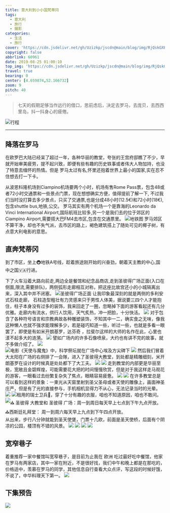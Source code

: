 ```yaml
---
title: 意大利到小小国梵蒂冈
tags:
  - 意大利
  - 旅行
  - 摄影
categories:
  - 生活
  - 旅行
cover: 'https://cdn.jsdelivr.net/gh/Uzizkp/jscdn@main/blog/img/RjQskGXEyV4Nvu9.jpg'
copyright: false
abbrlink: 60961
date: 2019-08-25 01:00:10
top_img: 'https://cdn.jsdelivr.net/gh/Uzizkp/jscdn@main/blog/img/RjQskGXEyV4Nvu9.jpg'
travel: true
bearing: 0
center: [4.659874,52.166732]
zoom: 9
pitch: 40
---
```


>七天的假期足够当作远行的借口，思前虑后，决定去罗马，去庞贝，去西西里岛，抖一抖身心的疲倦。

![行程](https://i.loli.net/2019/08/25/5RHAQZyY2LDl7Wv.png)
***

## 降落在罗马

在欧罗巴大陆已经呆了超过一年，各种华丽的教堂，夸张的王宫府邸瞧了不少，早就开始审美疲劳，提不起兴致，即便有些有趣的历史轶事或者伟大人物加持，也没了特意去缅怀的热情。但是 罗马太过有名,怀里还抱着世界上最小的国家,实在忍不住想去打一下卡。

从波恩科隆机场到Ciampino机场要两个小时，机场有售Rome Pass票，包含48或者72小时交通票和一些景点门票，现在想想确实方便，值得提前了解一下, 不过我们当时没打算去多少景点，只买了交通票,也是分成48小时(12.5€)和72小时(18€),包含shuttle bus,地铁,公交。 罗马其实有两个机场一个是靠海的Leonardo da Vinci International Airport,国际航班比较多,另一个是我们去的位于郊区的Ciampino Airport,需要搭大巴FM4去市区,包含在交通票里。
![地铁图](https://i.loli.net/2019/08/25/5RUJbLKzjrSy8ms.jpg)
罗马郊区不算干净，却也不失气派，去市区的路上，褐色建筑搭上了随处可见的椰子树，有点意大利电影的意思。

## 直奔梵蒂冈

到了市区，坐上🚇地铁A号线，趁着旅途刚开始的兴奋劲，朝着天主教的中心,国中之国🇻🇦行进。

下了火车沿着大路向前走,两边全是餐馆和纪念品商店,走到圣彼得广场正面(入口在侧面,限流,需要排队)，两侧弧形走廊相互对称，把这座比故宫还小的小城隔离出来，深入其中并不闭塞。
![圣彼得广场正面](https://i.loli.net/2019/08/25/4M3xXcnigYEuNKW.jpg)
让我印象最深刻的就是两侧的多利安式石柱走廊， 石柱造型粗壮有力灵感来只于男性人体美，据说要三四个人才能抱住，柱子本身没有过多的装饰，我来回走了一圈，忽略掉下面的游客看起还有几分优雅。走廊内有流水，供行人饮用，天气炙热，冲一把脸，十分快活。
![](https://i.loli.net/2019/08/25/274qouHc3TDKCdv.jpg)
对于包含了各种符号语言和宗教典故各种雕塑装饰，不知其中一二，确实食之无味，像我这种懒人也就不强求能理解多少，若是碰巧知道一些，听过一些，也就是多看一眼罢了，即使是有如米开朗基罗，达芬奇 ，拉斐尔这样的大师的名作在此，心里也漾不起多大的涟漪。
![](https://i.loli.net/2019/08/25/KwI9tkyB1LoacUV.jpg)
譬如广场内的许多石像喷泉，大约也有讲不完的故事，就不多做介绍了。
![](https://i.loli.net/2019/08/25/RjQskGXEyV4Nvu9.jpg)
![电影《天使与魔鬼》中，科学祭坛就在广场中心埃及方尖碑下](https://i.loli.net/2019/08/25/zqjXRWFrHnOthBU.jpg)
![](https://i.loli.net/2019/08/25/naDgPBCidIyjNxH.jpg)
然后我们冒着大太阳在广场的右侧排了一会隊，进入了圣彼得大教堂，到处都是精雕细刻，米开朗基罗在设计的时候真是处处都下了大工夫。
![](https://i.loli.net/2019/08/25/xrG47fkQUTJVH8O.jpg)
![](https://i.loli.net/2019/08/25/HxK2VsW61Fj7C98.jpg)
走到教堂的内部更是华丽至极，宽敞且金碧辉煌，可能需要花大把的时间慢慢欣赏，但是对于我这样走马观花的游客，一眼看过去纷繁复杂失了焦点，眼睛容易疲惫。
![](https://i.loli.net/2019/08/25/XPLZ7tVeUF4jdT6.jpg)
![](https://i.loli.net/2019/08/25/5gcq2bthOLDrnvW.jpg)
在许多教堂总是可以看到这样的景象：一束光从天窗里射到圣父圣母或者天使的雕像上，画面神圣庄严，但是有了光的直接参与，手机相机显得力不从心，无法记录当时的光晕。
![](https://i.loli.net/2019/08/25/eocStTmDVjsgBAi.jpg)
![租用的瑞士卫兵💂，穿了十分有趣的衣服，咱也不知道原因，咱也不敢问。](https://i.loli.net/2019/08/25/F4aAkpfQ6vhjwUK.jpg)
![⛪️ 圣彼得 大教堂和 圣彼得 广场：周一到周日每天早上七点到下午九点开放。⛪️西斯廷礼拜堂： 周一到周六每天早上九点到下午四点开放。](https://i.loli.net/2019/08/25/e8vxilfOdkUaEtC.png)
从出来，步行八分钟就能到圣天使堡，门票十几欧，前面是圣天使桥，后面有个阴凉的公园，楼顶有不错的风景。
![](https://i.loli.net/2019/08/25/faDnTvVpNrC57Ri.jpg)
![](https://i.loli.net/2019/08/25/kDrCZy4gbRicSf2.jpg)
![](https://i.loli.net/2019/08/25/nbKD7EmtGyTSBzF.jpg)
![](https://i.loli.net/2019/08/25/vtWL3HnGbXBpcj2.jpg)

## 宽窄巷子

着重推荐一家中餐馆叫宽窄巷子，是目前为止我在 欧洲 吃过最好吃中餐馆，他家在罗马有两家店，其中一家在附近，不是很好找，我们中午和晚上都是在那吃的，价格适中，羡慕在罗马的同学，其他信息自行查看大众点评，写这段的时候好饿，不说了，中华料理天下第一。
![](https://i.loli.net/2019/08/25/T2fsYAF6WXCcwIn.jpg)

## 下集预告

![](https://i.loli.net/2019/08/25/XsRQ5Ac23feTFVo.jpg)